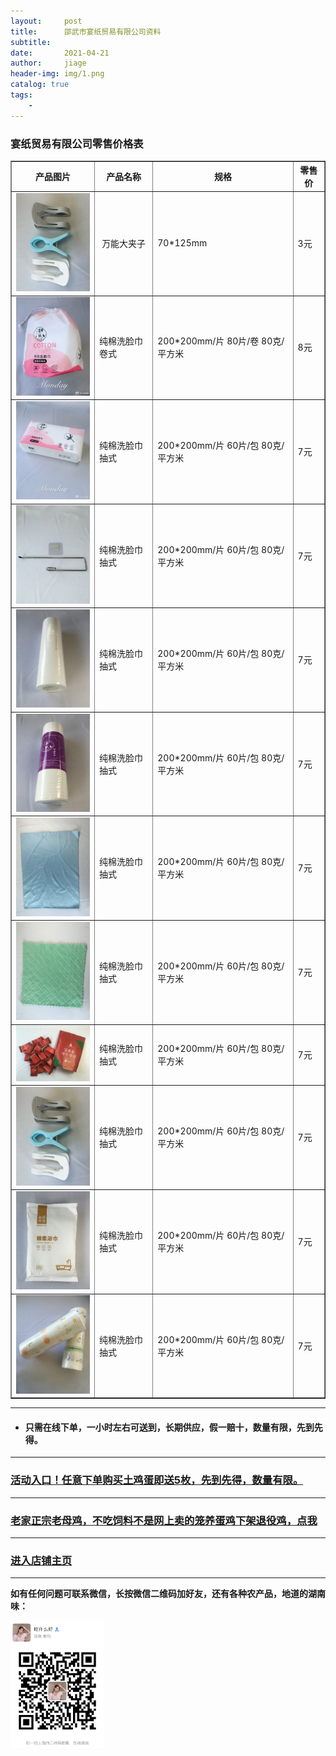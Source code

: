 ```yaml
---
layout:     post
title:      邵武市宴纸贸易有限公司资料
subtitle:   
date:       2021-04-21
author:     jiage
header-img: img/1.png
catalog: true
tags:
    - 
---
```


### 宴纸贸易有限公司零售价格表

<body>
	<table border="1">
		<tr>
		  <th>产品图片</th>
		  <th>产品名称</th>
		  <th>规格</th>
		  <th>零售价</th>
		</tr>
		<tr>
		  <td><img src="/img/yanzhi/9.jpg" width="150"></td>
		  <td align="center">万能大夹子</td>
		  <td>70*125mm</td>
		  <td>3元</td>
		</tr>
		<tr>
		  <td><img src="/img/yanzhi/1.jpg" width="150"></td>
		  <td style="text-align: middle;">纯棉洗脸巾卷式</td>
		  <td>200*200mm/片 80片/卷
		      80克/平方米</td>
		  <td>8元</td>
		</tr>
		<tr>
		  <td><img src="/img/yanzhi/2.jpg" width="150"></td>
		  <td>纯棉洗脸巾抽式</td>
		  <td>200*200mm/片 60片/包 
		      80克/平方米</td>
		  <td>7元</td>
		</tr>
		<tr>
		  <td><img src="/img/yanzhi/3.jpg" width="150"></td>
		  <td>纯棉洗脸巾抽式</td>
		  <td>200*200mm/片 60片/包 
		      80克/平方米</td>
		  <td>7元</td>
		</tr>
		<tr>
		  <td><img src="/img/yanzhi/4.jpg" width="150"></td>
		  <td>纯棉洗脸巾抽式</td>
		  <td>200*200mm/片 60片/包 
		      80克/平方米</td>
		  <td>7元</td>
		</tr>
		<tr>
		  <td><img src="/img/yanzhi/5.jpg" width="150"></td>
		  <td>纯棉洗脸巾抽式</td>
		  <td>200*200mm/片 60片/包 
		      80克/平方米</td>
		  <td>7元</td>
		</tr>
		<tr>
		  <td><img src="/img/yanzhi/6.jpg" width="150"></td>
		  <td>纯棉洗脸巾抽式</td>
		  <td>200*200mm/片 60片/包 
		      80克/平方米</td>
		  <td>7元</td>
		</tr>
		<tr>
		  <td><img src="/img/yanzhi/7.jpg" width="150"></td>
		  <td>纯棉洗脸巾抽式</td>
		  <td>200*200mm/片 60片/包 
		      80克/平方米</td>
		  <td>7元</td>
		</tr>
		<tr>
		  <td><img src="/img/yanzhi/8.jpg" width="150"></td>
		  <td>纯棉洗脸巾抽式</td>
		  <td>200*200mm/片 60片/包 
		      80克/平方米</td>
		  <td>7元</td>
		</tr>
		<tr>
		  <td><img src="/img/yanzhi/9.jpg" width="150"></td>
		  <td>纯棉洗脸巾抽式</td>
		  <td>200*200mm/片 60片/包 
		      80克/平方米</td>
		  <td>7元</td>
		</tr>
		<tr>
		  <td><img src="/img/yanzhi/10.jpg" width="150"></td>
		  <td>纯棉洗脸巾抽式</td>
		  <td>200*200mm/片 60片/包 
		      80克/平方米</td>
		  <td>7元</td>
		</tr>
		<tr>
		  <td><img src="/img/yanzhi/11.jpg" width="150"></td>
		  <td>纯棉洗脸巾抽式</td>
		  <td>200*200mm/片 60片/包 
		      80克/平方米</td>
		  <td>7元</td>
		</tr>	
	</table>
</body>

------

* #### 只需在线下单，一小时左右可送到，长期供应，假一赔十，数量有限，先到先得。
-------

### [活动入口！任意下单购买土鸡蛋即送5枚，先到先得，数量有限。](https://mobile.yangkeduo.com/goods.html?_wv=41729&_wvx=10&goods_id=101523545663&page_from=0&share_uin=2VKF65ARD45NOUPSNG752YHELY_GEXDA&refer_share_id=s2g7km4hl1t79c4bnb7pwjasl1ujynqv&refer_share_uid=4270167021&refer_share_channel=qq#pushState)
-------

### [老家正宗老母鸡，不吃饲料不是网上卖的笼养蛋鸡下架退役鸡，点我](https://mobile.yangkeduo.com/goods.html?goods_id=131821389804)
-------

### [进入店铺主页](https://mobile.yangkeduo.com/mall_page.html?mall_id=839218684&msn=whr6nisqbjwafr25ql2dlntkqy_axbuy&_x_out_of_station=offical_account)
-------
**如有任何问题可联系微信，长按微信二维码加好友，还有各种农产品，地道的湖南味：**

<img src="/img/wxmp.png" width="150">
